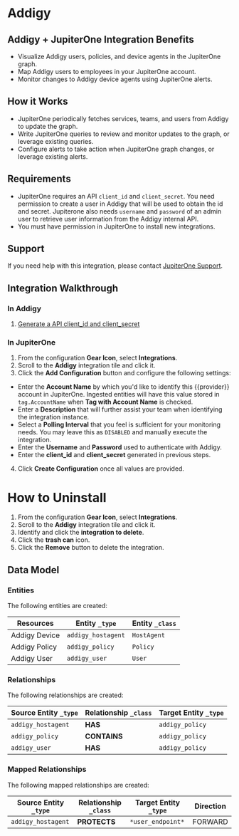 # Addigy

## Addigy + JupiterOne Integration Benefits

- Visualize Addigy users, policies, and device agents in the JupiterOne graph.
- Map Addigy users to employees in your JupiterOne account.
- Monitor changes to Addigy device agents using JupiterOne alerts.

## How it Works

- JupiterOne periodically fetches services, teams, and users from Addigy to
  update the graph.
- Write JupiterOne queries to review and monitor updates to the graph, or
  leverage existing queries.
- Configure alerts to take action when JupiterOne graph changes, or leverage
  existing alerts.

## Requirements

- JupiterOne requires an API `client_id` and `client_secret`. You need
  permission to create a user in Addigy that will be used to obtain the id and
  secret. Jupiterone also needs `username` and `password` of an admin user to
  retrieve user information from the Addigy internal API.
- You must have permission in JupiterOne to install new integrations.

## Support

If you need help with this integration, please contact
[JupiterOne Support](https://support.jupiterone.io).

## Integration Walkthrough

### In Addigy

1. [Generate a API client_id and client_secret](https://support.addigy.com/hc/en-us/articles/4403542544275)

### In JupiterOne

1. From the configuration **Gear Icon**, select **Integrations**.
2. Scroll to the **Addigy** integration tile and click it.
3. Click the **Add Configuration** button and configure the following settings:

- Enter the **Account Name** by which you'd like to identify this {{provider}}
  account in JupiterOne. Ingested entities will have this value stored in
  `tag.AccountName` when **Tag with Account Name** is checked.
- Enter a **Description** that will further assist your team when identifying
  the integration instance.
- Select a **Polling Interval** that you feel is sufficient for your monitoring
  needs. You may leave this as `DISABLED` and manually execute the integration.
- Enter the **Username** and **Password** used to authenticate with Addigy.
- Enter the **client_id** and **client_secret** generated in previous steps.

4. Click **Create Configuration** once all values are provided.

# How to Uninstall

1. From the configuration **Gear Icon**, select **Integrations**.
2. Scroll to the **Addigy** integration tile and click it.
3. Identify and click the **integration to delete**.
4. Click the **trash can** icon.
5. Click the **Remove** button to delete the integration.

<!-- {J1_DOCUMENTATION_MARKER_START} -->
<!--
********************************************************************************
NOTE: ALL OF THE FOLLOWING DOCUMENTATION IS GENERATED USING THE
"j1-integration document" COMMAND. DO NOT EDIT BY HAND! PLEASE SEE THE DEVELOPER
DOCUMENTATION FOR USAGE INFORMATION:

https://github.com/JupiterOne/sdk/blob/main/docs/integrations/development.md
********************************************************************************
-->

## Data Model

### Entities

The following entities are created:

| Resources     | Entity `_type`     | Entity `_class` |
| ------------- | ------------------ | --------------- |
| Addigy Device | `addigy_hostagent` | `HostAgent`     |
| Addigy Policy | `addigy_policy`    | `Policy`        |
| Addigy User   | `addigy_user`      | `User`          |

### Relationships

The following relationships are created:

| Source Entity `_type` | Relationship `_class` | Target Entity `_type` |
| --------------------- | --------------------- | --------------------- |
| `addigy_hostagent`    | **HAS**               | `addigy_policy`       |
| `addigy_policy`       | **CONTAINS**          | `addigy_policy`       |
| `addigy_user`         | **HAS**               | `addigy_policy`       |

### Mapped Relationships

The following mapped relationships are created:

| Source Entity `_type` | Relationship `_class` | Target Entity `_type` | Direction |
| --------------------- | --------------------- | --------------------- | --------- |
| `addigy_hostagent`    | **PROTECTS**          | `*user_endpoint*`     | FORWARD   |

<!--
********************************************************************************
END OF GENERATED DOCUMENTATION AFTER BELOW MARKER
********************************************************************************
-->
<!-- {J1_DOCUMENTATION_MARKER_END} -->
